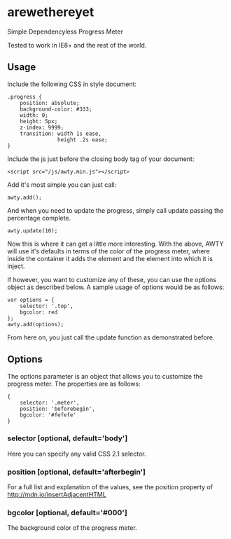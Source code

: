 arewethereyet
=============

Simple Dependencyless Progress Meter

Tested to work in IE8+ and the rest of the world.

## Usage ##

Include the following CSS in style document:

    .progress {
        position: absolute;
        background-color: #333;
        width: 0;
        height: 5px;
        z-index: 9999;
        transition: width 1s ease,
                    height .2s ease;
    }

Include the js just before the closing body tag of your document:

    <script src="/js/awty.min.js"></script>

Add it's most simple you can just call:

    awty.add();

And when you need to update the progress, simply call update passing the percentage complete.

    awty.update(10);

Now this is where it can get a little more interesting. With the above, AWTY will use it's defaults
in terms of the color of the progress meter, where inside the container it adds the element and the
element into which it is inject.

If however, you want to customize any of these, you can use the options object as described below.
A sample usage of options would be as follows:

    var options = {
        selector: '.top',
        bgcolor: red
    };
    awty.add(options);

From here on, you just call the update function as demonstrated before.

## Options ##

The options parameter is an object that allows you to customize the progress meter.
The properties are as follows:

    {
        selector: '.meter',
        position: 'beforebegin',
        bgcolor: '#fefefe'
    }

### selector [optional, default='body'] ###

Here you can specify any valid CSS 2.1 selector.

### position [optional, default='afterbegin'] ###

For a full list and explanation of the values, see the position property
of http://mdn.io/insertAdjacentHTML

### bgcolor [optional, default='#000'] ###

The background color of the progress meter.
